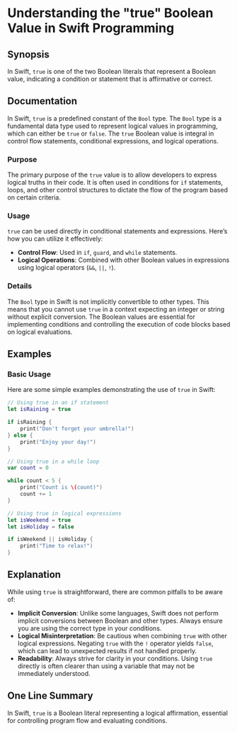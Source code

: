 <!--
Meta Description: # Understanding the "true" Boolean Value in Swift Programming ## Synopsis In Swift, `true` is one of the two Boolean literals that represent a Boolean...
Meta Keywords: true, logical, boolean, swift, using
-->

# Understanding the "true" Boolean Value in Swift Programming

## Synopsis
In Swift, `true` is one of the two Boolean literals that represent a Boolean value, indicating a condition or statement that is affirmative or correct.

## Documentation
In Swift, `true` is a predefined constant of the `Bool` type. The `Bool` type is a fundamental data type used to represent logical values in programming, which can either be `true` or `false`. The `true` Boolean value is integral in control flow statements, conditional expressions, and logical operations.

### Purpose
The primary purpose of the `true` value is to allow developers to express logical truths in their code. It is often used in conditions for `if` statements, loops, and other control structures to dictate the flow of the program based on certain criteria.

### Usage
`true` can be used directly in conditional statements and expressions. Here’s how you can utilize it effectively:

- **Control Flow**: Used in `if`, `guard`, and `while` statements.
- **Logical Operations**: Combined with other Boolean values in expressions using logical operators (`&&`, `||`, `!`).

### Details
The `Bool` type in Swift is not implicitly convertible to other types. This means that you cannot use `true` in a context expecting an integer or string without explicit conversion. The Boolean values are essential for implementing conditions and controlling the execution of code blocks based on logical evaluations.

## Examples
### Basic Usage
Here are some simple examples demonstrating the use of `true` in Swift:

```swift
// Using true in an if statement
let isRaining = true

if isRaining {
    print("Don't forget your umbrella!")
} else {
    print("Enjoy your day!")
}

// Using true in a while loop
var count = 0

while count < 5 {
    print("Count is \(count)")
    count += 1
}

// Using true in logical expressions
let isWeekend = true
let isHoliday = false

if isWeekend || isHoliday {
    print("Time to relax!")
}
```

## Explanation
While using `true` is straightforward, there are common pitfalls to be aware of:

- **Implicit Conversion**: Unlike some languages, Swift does not perform implicit conversions between Boolean and other types. Always ensure you are using the correct type in your conditions.
- **Logical Misinterpretation**: Be cautious when combining `true` with other logical expressions. Negating `true` with the `!` operator yields `false`, which can lead to unexpected results if not handled properly.
- **Readability**: Always strive for clarity in your conditions. Using `true` directly is often clearer than using a variable that may not be immediately understood.

## One Line Summary
In Swift, `true` is a Boolean literal representing a logical affirmation, essential for controlling program flow and evaluating conditions.